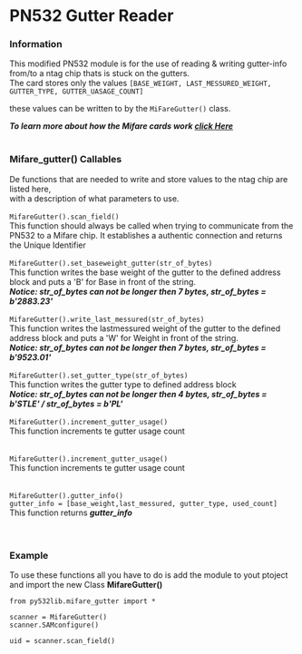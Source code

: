 # PN532 Gutter Reader

### Information
This modified PN532 module is for the use of reading & writing gutter-info from/to a ntag chip thats is stuck on the gutters.</br>
The card stores only the values `[BASE_WEIGHT, LAST_MESSURED_WEIGHT, GUTTER_TYPE, GUTTER_UASAGE_COUNT]`

these values can be written to by the `MiFareGutter()` class.

***To learn more about how the Mifare cards work [click Here](https://www.nxp.com/docs/en/data-sheet/MF1S50YYX_V1.pdf)***
<br/></br>
### Mifare_gutter() Callables
De functions that are needed to write and store values to the ntag chip are listed here, </br>with a description of what parameters to use.
</br></br>
`MifareGutter().scan_field()`</br>
This function should always be called when trying to communicate from the PN532 to a Mifare chip. It establishes a authentic connection and returns the Unique Identifier
</br></br>
`MifareGutter().set_baseweight_gutter(str_of_bytes)`<br/>
This function writes the base weight of the gutter to the defined address block and puts a 'B' for Base in front of the string.<br/>
***Notice: str_of_bytes can not be longer then 7 bytes,  str_of_bytes =  b'2883.23'*** 
</br></br>
`MifareGutter().write_last_messured(str_of_bytes)`<br/>
This function writes the lastmessured weight of the gutter to the defined address block and puts a 'W' for Weight in front of the string.<br/>
***Notice: str_of_bytes can not be longer then 7 bytes,  str_of_bytes =  b'9523.01'*** 
</br></br>
`MifareGutter().set_gutter_type(str_of_bytes)`<br/>
This function writes the gutter type to defined address block <br/>
***Notice: str_of_bytes can not be longer then 4 bytes,  str_of_bytes =  b'STLE' /  str_of_bytes =  b'PL'*** 
</br></br>
`MifareGutter().increment_gutter_usage()`<br/>
This function increments te gutter usage count <br/>
</br></br>
`MifareGutter().increment_gutter_usage()`<br/>
This function increments te gutter usage count <br/>
</br></br>
`MifareGutter().gutter_info()`<br/>
`gutter_info = [base_weight,last_messured, gutter_type, used_count]`<br/>
This function returns ***gutter_info*** <br/>
</br></br>

### Example
To use these functions all you have to do is add the module to yout ptoject and import the new Class **MifareGutter()**
```
from py532lib.mifare_gutter import *

scanner = MifareGutter()
scanner.SAMconfigure()

uid = scanner.scan_field()
```

